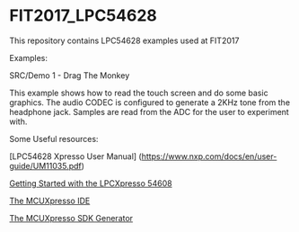 # FIT2017_LPC54628

This repository contains LPC54628 examples used at FIT2017

Examples:

SRC/Demo 1 - Drag The Monkey

This example shows how to read the touch screen and do some basic graphics.    The audio CODEC is configured to generate a 2KHz tone from the headphone jack.   Samples are read from the ADC for the user to experiment with.


Some Useful resources:

[LPC54628 Xpresso User Manual] (https://www.nxp.com/docs/en/user-guide/UM11035.pdf)

[Getting Started with the LPCXpresso 54608](https://www.nxp.com/products/microcontrollers-and-processors/arm-based-processors-and-mcus/lpc-cortex-m-mcus/developer-resources-/lpcxpresso-boards/lpcxpresso54628-development-board:OM13098?tab=In-Depth_Tab)


[The MCUXpresso IDE](https://www.nxp.com/support/developer-resources/run-time-software/mcuxpresso-software-and-tools/mcuxpresso-integrated-development-environment-ide-v10.0.2:MCUXpresso-IDE)


[The MCUXpresso SDK Generator](https://mcuxpresso.nxp.com/en/welcome)